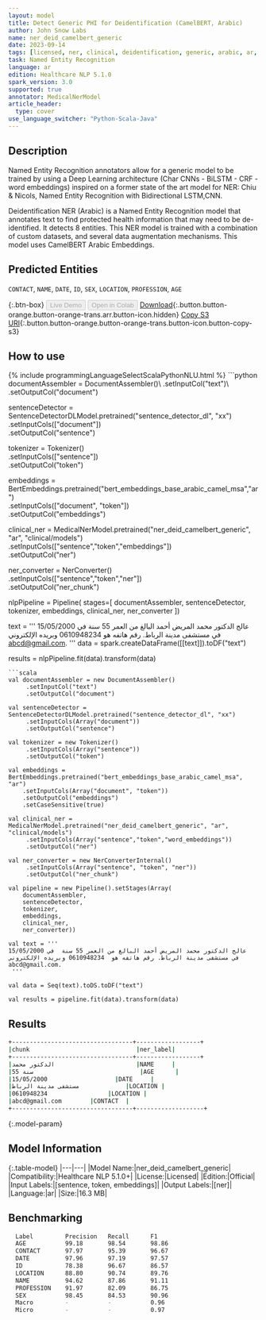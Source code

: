 ```yaml
---
layout: model
title: Detect Generic PHI for Deidentification (CamelBERT, Arabic)
author: John Snow Labs
name: ner_deid_camelbert_generic
date: 2023-09-14
tags: [licensed, ner, clinical, deidentification, generic, arabic, ar, camelbert, bert]
task: Named Entity Recognition
language: ar
edition: Healthcare NLP 5.1.0
spark_version: 3.0
supported: true
annotator: MedicalNerModel
article_header:
  type: cover
use_language_switcher: "Python-Scala-Java"
---
```


## Description

Named Entity Recognition annotators allow for a generic model to be trained by using a Deep Learning architecture (Char CNNs - BiLSTM - CRF - word embeddings) inspired on a former state of the art model for NER: Chiu & Nicols, Named Entity Recognition with Bidirectional LSTM,CNN.

Deidentification NER (Arabic) is a Named Entity Recognition model that annotates text to find protected health information that may need to be de-identified. It detects 8 entities. This NER model is trained with a combination of custom datasets, and several data augmentation mechanisms. This model uses CamelBERT Arabic Embeddings.

## Predicted Entities

`CONTACT`, `NAME`, `DATE`, `ID`, `SEX`, `LOCATION`, `PROFESSION`, `AGE`

{:.btn-box}
<button class="button button-orange" disabled>Live Demo</button>
<button class="button button-orange" disabled>Open in Colab</button>
[Download](https://s3.amazonaws.com/auxdata.johnsnowlabs.com/clinical/models/ner_deid_camelbert_generic_ar_5.1.0_3.0_1694701269758.zip){:.button.button-orange.button-orange-trans.arr.button-icon.hidden}
[Copy S3 URI](s3://auxdata.johnsnowlabs.com/clinical/models/ner_deid_camelbert_generic_ar_5.1.0_3.0_1694701269758.zip){:.button.button-orange.button-orange-trans.button-icon.button-copy-s3}

## How to use



<div class="tabs-box" markdown="1">
{% include programmingLanguageSelectScalaPythonNLU.html %}
```python
documentAssembler = DocumentAssembler()\
    .setInputCol("text")\
    .setOutputCol("document")

sentenceDetector = SentenceDetectorDLModel.pretrained("sentence_detector_dl", "xx")\
    .setInputCols(["document"])\
    .setOutputCol("sentence")

tokenizer = Tokenizer()\
    .setInputCols(["sentence"])\
    .setOutputCol("token")

embeddings = BertEmbeddings.pretrained("bert_embeddings_base_arabic_camel_msa","ar") \
    .setInputCols(["document", "token"]) \
    .setOutputCol("embeddings")

clinical_ner = MedicalNerModel.pretrained("ner_deid_camelbert_generic", "ar", "clinical/models")\
    .setInputCols(["sentence","token","embeddings"])\
    .setOutputCol("ner")

ner_converter = NerConverter()\
    .setInputCols(["sentence","token","ner"])\
    .setOutputCol("ner_chunk")

nlpPipeline = Pipeline(
    stages=[
        documentAssembler,
        sentenceDetector,
        tokenizer,
        embeddings,
        clinical_ner,
        ner_converter
    ])

text = '''
عالج الدكتور محمد المريض أحمد البالغ من العمر 55 سنة  في 15/05/2000  في مستشفى مدينة الرباط. رقم هاتفه هو  0610948234 وبريده الإلكتروني
abcd@gmail.com.
 '''
data = spark.createDataFrame([[text]]).toDF("text")

results = nlpPipeline.fit(data).transform(data)
```
```scala
val documentAssembler = new DocumentAssembler()
     .setInputCol("text")
     .setOutputCol("document")

val sentenceDetector = SentenceDetectorDLModel.pretrained("sentence_detector_dl", "xx")
     .setInputCols(Array("document"))
     .setOutputCol("sentence")

val tokenizer = new Tokenizer()
     .setInputCols(Array("sentence"))
     .setOutputCol("token")

val embeddings = BertEmbeddings.pretrained("bert_embeddings_base_arabic_camel_msa", "ar")
    .setInputCols(Array("document", "token"))
    .setOutputCol("embeddings")
    .setCaseSensitive(true) 

val clinical_ner = MedicalNerModel.pretrained("ner_deid_camelbert_generic", "ar", "clinical/models")
     .setInputCols(Array("sentence","token","word_embeddings"))
     .setOutputCol("ner")

val ner_converter = new NerConverterInternal()
     .setInputCols(Array("sentence", "token", "ner"))
     .setOutputCol("ner_chunk")

val pipeline = new Pipeline().setStages(Array(
    documentAssembler, 
    sentenceDetector, 
    tokenizer, 
    embeddings, 
    clinical_ner, 
    ner_converter))

val text = '''
عالج الدكتور محمد المريض أحمد البالغ من العمر 55 سنة  في 15/05/2000  في مستشفى مدينة الرباط. رقم هاتفه هو  0610948234 وبريده الإلكتروني
abcd@gmail.com.
 '''

val data = Seq(text).toDS.toDF("text")

val results = pipeline.fit(data).transform(data)
```
</div>

## Results

```bash
+----------------------------------+------------------+
|chunk                              |ner_label|
+----------------------------------+------------------+
|الدكتور محمد                       |NAME     |
|55 سنة                              |AGE      |
|15/05/2000                   |DATE     |
|مستشفى مدينة الرباط             |LOCATION |
|0610948234                 |LOCATION |
|abcd@gmail.com        |CONTACT  |
+----------------------------------+-------------------+
```

{:.model-param}
## Model Information

{:.table-model}
|---|---|
|Model Name:|ner_deid_camelbert_generic|
|Compatibility:|Healthcare NLP 5.1.0+|
|License:|Licensed|
|Edition:|Official|
|Input Labels:|[sentence, token, embeddings]|
|Output Labels:|[ner]|
|Language:|ar|
|Size:|16.3 MB|

## Benchmarking

```bash
  Label         Precision   Recall      F1
  AGE           99.18       98.54       98.86
  CONTACT       97.97       95.39       96.67
  DATE          97.96       97.19       97.57
  ID            78.38       96.67       86.57
  LOCATION      88.80       90.74       89.76
  NAME          94.62       87.86       91.11
  PROFESSION    91.97       82.09       86.75
  SEX           98.45       84.53       90.96
  Macro         -           -           0.96
  Micro         -           -           0.97

```